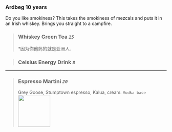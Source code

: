 ### Ardbeg 10 years
Do you like smokiness? This takes the smokiness of mezcals and puts it in an Irish whiskey. Brings you straight to a campfire. 


>### Whiskey Green Tea *`15`*
> *因为你他妈的就是亚洲人.

>### Celsius Energy Drink *`8`*
---


>### Espresso Martini *`20`*
> Grey Goose, Stumptown espresso, Kalua, cream. `Vodka base`  
><img src= "drinks.espresso.png" width="100" height="100">


